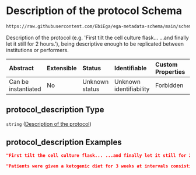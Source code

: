 # Description of the protocol Schema

```txt
https://raw.githubusercontent.com/EbiEga/ega-metadata-schema/main/schemas/EGA.protocol.json#/properties/protocol_description
```

Description of the protocol (e.g. 'First tilt the cell culture flask... ...and finally let it still for 2 hours.'), being descriptive enough to be replicated between institutions or performers.

| Abstract            | Extensible | Status         | Identifiable            | Custom Properties | Additional Properties | Access Restrictions | Defined In                                                                       |
| :------------------ | :--------- | :------------- | :---------------------- | :---------------- | :-------------------- | :------------------ | :------------------------------------------------------------------------------- |
| Can be instantiated | No         | Unknown status | Unknown identifiability | Forbidden         | Allowed               | none                | [EGA.protocol.json\*](../../../schemas/EGA.protocol.json "open original schema") |

## protocol\_description Type

`string` ([Description of the protocol](ega-17-properties-description-of-the-protocol.md))

## protocol\_description Examples

```json
"First tilt the cell culture flask... ...and finally let it still for 2 hours."
```

```json
"Patients were given a ketogenic diet for 3 weeks at intervals consisting in..."
```
